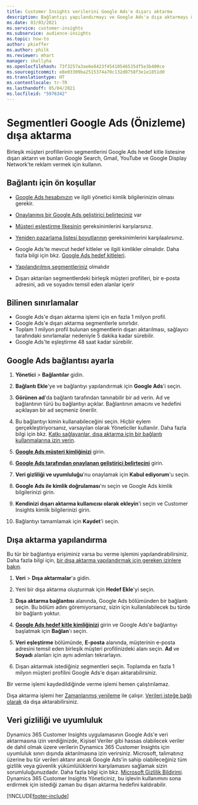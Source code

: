 ```yaml
---
title: Customer Insights verilerini Google Ads'e dışarı aktarma
description: Bağlantıyı yapılandırmayı ve Google Ads'a dışa aktarmayı öğrenin.
ms.date: 03/03/2021
ms.service: customer-insights
ms.subservice: audience-insights
ms.topic: how-to
author: pkieffer
ms.author: philk
ms.reviewer: mhart
manager: shellyha
ms.openlocfilehash: 73f3257a3ae6e8423f45410546535df5e3b400ce
ms.sourcegitcommit: e8e03309ba2515374a70c132d0758f3e1e1851d0
ms.translationtype: HT
ms.contentlocale: tr-TR
ms.lasthandoff: 05/04/2021
ms.locfileid: "5976342"
---
```

# <a name="export-segments-to-google-ads-preview"></a>Segmentleri Google Ads (Önizleme) dışa aktarma

Birleşik müşteri profillerinin segmentlerini Google Ads hedef kitle listesine dışarı aktarın ve bunları Google Search, Gmail, YouTube ve Google Display Network'te reklam vermek için kullanın. 

## <a name="prerequisites-for-connection"></a>Bağlantı için ön koşullar

-   [Google Ads hesabınızın](https://ads.google.com/) ve ilgili yönetici kimlik bilgilerinizin olması gerekir.
-   [Onaylanmış bir Google Ads geliştirici belirteciniz](https://developers.google.com/google-ads/api/docs/first-call/dev-token) var 
-   [Müşteri eşleştirme Ilkesinin](https://support.google.com/adspolicy/answer/6299717) gereksinimlerini karşılarsınız.
-   [Yeniden pazarlama listesi boyutlarının](https://support.google.com/google-ads/answer/7558048) gereksinimlerini karşılaalırsınız. 

-   Google Ads'te mevcut hedef kitleler ve ilgili kimlikler olmalıdır. Daha fazla bilgi için bkz. [Google Ads hedef kitleleri](https://support.google.com/google-ads/answer/7558048?hl=en#:~:text=Audience%20lists%20is%20a%20section,Display%20Network%20through%20remarketing%20campaigns.).
-   [Yapılandırılmış segmentleriniz](segments.md) olmalıdır
-   Dışarı aktarılan segmentlerdeki birleşik müşteri profilleri, bir e-posta adresini, adı ve soyadını temsil eden alanlar içerir

## <a name="known-limitations"></a>Bilinen sınırlamalar

- Google Ads'e dışarı aktarma işlemi için en fazla 1 milyon profil.
- Google Ads'e dışarı aktarma segmentlerle sınırlıdır.
- Toplam 1 milyon profil bulunan segmentlerin dışarı aktarılması, sağlayıcı tarafındaki sınırlamalar nedeniyle 5 dakika kadar sürebilir. 
- Google Ads'te eşleştirme 48 saat kadar sürebilir.

## <a name="set-up-connection-to-google-ads"></a>Google Ads bağlantısı ayarla

1. **Yönetici** > **Bağlantılar** gidin.

1. **Bağlantı Ekle**'ye ve bağlantıyı yapılandırmak için **Google Ads**'i seçin.

1. **Görünen ad**'da bağlantı tarafından tanınabilir bir ad verin. Ad ve bağlantının türü bu bağlantıyı açıklar. Bağlantının amacını ve hedefini açıklayan bir ad seçmeniz önerilir.

1. Bu bağlantıyı kimin kullanabileceğini seçin. Hiçbir eylem gerçekleştiriyorsanız, varsayılan olarak Yöneticiler kullanılır. Daha fazla bilgi için bkz. [Katkı sağlayanlar, dışa aktarma için bir bağlantı kullanmalarına izin verin](connections.md#allow-contributors-to-use-a-connection-for-exports).

1. **[Google Ads müşteri kimliğinizi](https://support.google.com/google-ads/answer/1704344)** girin.

1. **[Google Ads tarafından onaylanan geliştirici belirtecini](https://developers.google.com/google-ads/api/docs/first-call/dev-token)** girin.

1. **Veri gizliliği ve uyumluluğu**'nu onaylamak için **Kabul ediyorum**'u seçin.

1. **Google Ads ile kimlik doğrulaması**'nı seçin ve Google Ads kimlik bilgilerinizi girin.

1. **Kendinizi dışarı aktarma kullanıcısı olarak ekleyin**'i seçin ve Customer Insights kimlik bilgilerinizi girin.

1. Bağlantıyı tamamlamak için **Kaydet**'i seçin. 

## <a name="configure-an-export"></a>Dışa aktarma yapılandırma

Bu tür bir bağlantıya erişiminiz varsa bu verme işlemini yapılandırabilirsiniz. Daha fazla bilgi için, [bir dışa aktarma yapılandırmak için gereken izinlere bakın](export-destinations.md#set-up-a-new-export).

1. **Veri** > **Dışa aktarmalar**'a gidin.

1. Yeni bir dışa aktarma oluşturmak için **Hedef Ekle**'yi seçin.

1. **Dışa aktarma bağlantısı** alanında, Google Ads bölümünden bir bağlantı seçin. Bu bölüm adını göremiyorsanız, sizin için kullanılabilecek bu türde bir bağlantı yoktur.

1. **[Google Ads hedef kitle kimliğinizi](https://support.google.com/google-ads/answer/7558048?hl=en#:~:text=Audience%20lists%20is%20a%20section,Display%20Network%20through%20remarketing%20campaigns.)** girin ve Google Ads'e bağlantıyı başlatmak için **Bağlan**'ı seçin.

1. **Veri eşleştirme** bölümünde, **E-posta** alanında, müşterinin e-posta adresini temsil eden birleşik müşteri profilinizdeki alanı seçin. **Ad** ve **Soyadı** alanları için aynı adımları tekrarlayın.

1. Dışarı aktarmak istediğiniz segmentleri seçin. Toplamda en fazla 1 milyon müşteri profilini Google Ads'e dışarı aktarabilirsiniz.

Bir verme işlemi kaydedildiğinde verme işlemi hemen çalıştırılamaz.

Dışa aktarma işlemi her [Zamanlanmış yenileme](system.md#schedule-tab) ile çalışır. [Verileri isteğe bağlı olarak](export-destinations.md#run-exports-on-demand) da dışa aktarabilirsiniz. 

## <a name="data-privacy-and-compliance"></a>Veri gizliliği ve uyumluluk

Dynamics 365 Customer Insights uygulamasının Google Ads'e veri aktarmasına izin verdiğinizde, Kişisel Veriler gibi hassas olabilecek veriler de dahil olmak üzere verilerin Dynamics 365 Customer Insights için uyumluluk sınırı dışında aktarılmasına izin verirsiniz. Microsoft, talimatınız üzerine bu tür verileri aktarır ancak Google Ads'in sahip olabileceğiniz tüm gizlilik veya güvenlik yükümlülüklerini karşılamasını sağlamak sizin sorumluluğunuzdadır. Daha fazla bilgi için bkz. [Microsoft Gizlilik Bildirimi](https://go.microsoft.com/fwlink/?linkid=396732).
Dynamics 365 Customer Insights Yöneticiniz, bu işlevin kullanımını sona erdirmek için istediği zaman bu dışarı aktarma hedefini kaldırabilir.


[!INCLUDE[footer-include](../includes/footer-banner.md)]
